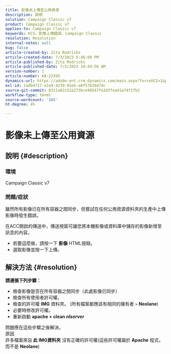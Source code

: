 ```yaml
---
title: 影像未上傳至公用資源
description: 說明
solution: Campaign Classic v7
product: Campaign Classic v7
applies-to: Campaign Classic v7
keywords: KCS、影像上傳錯誤、Campaign Classic
resolution: Resolution
internal-notes: null
bug: false
article-created-by: Zita Rodricks
article-created-date: 7/3/2023 5:46:09 PM
article-published-by: Zita Rodricks
article-published-date: 7/5/2023 10:44:56 AM
version-number: 1
article-number: KA-22395
dynamics-url: https://adobe-ent.crm.dynamics.com/main.aspx?forceUCI=1&pagetype=entityrecord&etn=knowledgearticle&id=ff97d978-c919-ee11-8f6e-6045bd006268
exl-id: 1adb4727-e2a9-4239-91eb-a8f57b39d7dc
source-git-commit: 0311a02c52a273bce96b47fe2d3fea41a74f2fb2
workflow-type: tm+mt
source-wordcount: '165'
ht-degree: 4%

---
```


# 影像未上傳至公用資源

## 說明 {#description}


### <b>環境 </b>

Campaign Classic v7

### <b>問題/症狀</b>

雖然所有影像已在所有容器之間同步，但嘗試在任何公用資源資料夾的生產中上傳影像時發生錯誤。

在ACC開啟的傳送中，傳送視窗可讓您將本機影像或資料庫中儲存的影像新增至訊息的內容。

- 若要這麼做，請按一下 <b>影像</b> HTML按鈕。
- 選取影像並按一下上傳。



## 解決方法 {#resolution}

<b>請遵循下列步驟：</b>
- 檢查影像是否在所有容器之間同步（此處影像已同步）
- 檢查所有使用者許可權。
- 檢查的許可權 <b>IMG</b> 資料夾。 (所有檔案都應該有相同的擁有者 `>`  <b>Neolane</b>)
- 必要時修改許可權。
- 重新啟動 <b>apache + clean *nlserver</b>*


問題應在這些步驟之後解決。
<br>原因 <br>
許多檔案來自<b> 此 </b><b>IMG資料夾</b> 沒有正確的許可權(這些許可權屬於 <b>Apache</b> 程式，而不是 <b>Neolane</b>)
